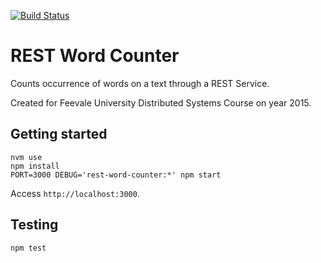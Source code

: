 [![Build Status](https://travis-ci.org/paulodiovani/feevale-sistemas-distribuidos-2015.svg)](https://travis-ci.org/paulodiovani/feevale-sistemas-distribuidos-2015)

# REST Word Counter

Counts occurrence of words on a text through a REST Service.

Created for Feevale University Distributed Systems Course on year 2015.

## Getting started

```console
nvm use
npm install
PORT=3000 DEBUG='rest-word-counter:*' npm start
```

Access `http://localhost:3000`.

## Testing

```console
npm test
```
